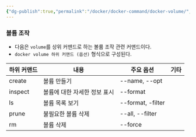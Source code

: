 ```yaml
---
{"dg-publish":true,"permalink":"/docker/docker-command/docker-volume/","dgPassFrontmatter":true}
---
```


### 볼륨 조작

-   다음은 `volume`를 상위 커맨드로 하는 볼륨 조작 관련 커맨드이다.
-   `docker volume 하위 커맨드 (옵션)` 형식으로 구성된다.

| **하위 커맨드** | **내용**           | **주요 옵션**          | **기타** |
| ---------- | ---------------- | ------------------ | ------ |
| create     | 볼륨 만들기           | \--name, --opt     |        |
| inspect    | 볼륨에 대한 자세한 정보 표시 | \--format          |        |
| ls         | 볼륨 목록 보기         | \--format, -filter |        |
| prune      | 불필요한 볼륨 삭제       | \--all, --filter   |        |
| rm         | 볼륨 삭제            | \--force           |        |
